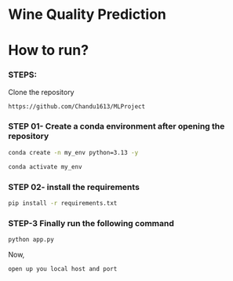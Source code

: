 # Wine Quality Prediction

# How to run?
### STEPS:

Clone the repository

```bash
https://github.com/Chandu1613/MLProject
```
### STEP 01- Create a conda environment after opening the repository

```bash
conda create -n my_env python=3.13 -y
```

```bash
conda activate my_env
```


### STEP 02- install the requirements
```bash
pip install -r requirements.txt
```

### STEP-3 Finally run the following command
```bash
python app.py
```

Now,
```bash
open up you local host and port